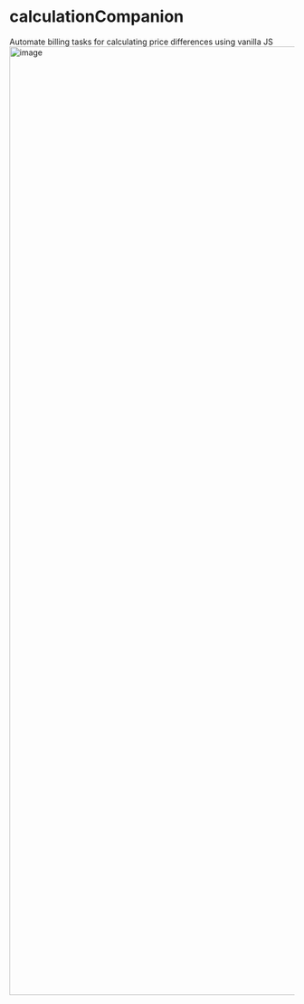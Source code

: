 # calculationCompanion
Automate billing tasks for calculating price differences using vanilla JS
<img width="1678" alt="image" src="https://user-images.githubusercontent.com/100430441/229292455-f30b7e5d-b06b-4db6-a1e8-5b4a25129920.png">
